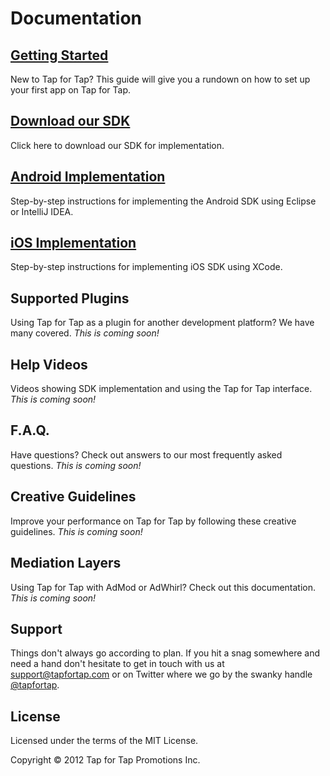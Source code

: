 # Documentation #

## [Getting Started](http://tapfortap.github.com/GettingStarted) ##
New to Tap for Tap? This guide will give you a rundown on how to set up your first app on Tap for Tap.

## [Download our SDK](https://github.com/tapfortap/Documentation/zipball/master) ##
Click here to download our SDK for implementation.

## [Android Implementation](http://tapfortap.github.com/Android) ##
Step-by-step instructions for implementing the Android SDK using Eclipse or IntelliJ IDEA.

## [iOS Implementation](http://tapfortap.github.com/iOS) ##
Step-by-step instructions for implementing iOS SDK using XCode.

## Supported Plugins ##
Using Tap for Tap as a plugin for another development platform?  We have many covered.
*This is coming soon!*

## Help Videos ##
Videos showing SDK implementation and using the Tap for Tap interface.
*This is coming soon!*

## F.A.Q. ##
Have questions? Check out answers to our most frequently asked questions.
*This is coming soon!*

## Creative Guidelines ##
Improve your performance on Tap for Tap by following these creative guidelines.
*This is coming soon!*

## Mediation Layers ##
Using Tap for Tap with AdMod or AdWhirl? Check out this documentation.
*This is coming soon!*


## Support
Things don't always go according to plan. If you hit a snag somewhere and need a
hand don't hesitate to get in touch with us at
[support@tapfortap.com](mailto:support@tapfortap.com) or on Twitter where we go
by the swanky handle [@tapfortap](https://twitter.com/tapfortap).

## License
Licensed under the terms of the MIT License.

Copyright &copy; 2012 Tap for Tap Promotions Inc.
